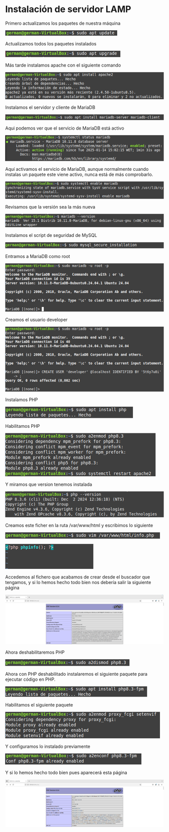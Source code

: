 # Instalación de servidor LAMP

Primero actualizamos los paquetes de nuestra máquina

![](1.png)

Actualizamos todos los paquetes instalados

![](2.png)

Más tarde instalamos apache con el siguiente comando

![](3.png)

Instalamos el servidor y cliente de MariaDB

![](4.png)

Aqui podemos ver que el servicio de MariaDB está activo

![](5.png)

Aquí activamos el servicio de MariaDB, aunque normalmente cuando instalas un paquete este viene activo, nunca está de más comprobarlo.

![](6.png)

Revisamos que la versión sea la más nueva

![](7.png)

Instalamos el script de seguridad de MySQL

![](8.png)

Entramos a MariaDB como root

![](9.png)

Creamos el usuario developer

![](10.png)

Instalamos PHP

![](11.png)

Habilitamos PHP

![](12.png)

Y miramos que version tenemos instalada

![](13.png)

Creamos este ficher en la ruta /var/www/html y escribimos lo siguiente

![](14.png)

![](15.png)

Accedemos al fichero que acabamos de crear desde el buscador que tengamos, y si lo hemos hecho todo bien nos debería salir la siguiente página

![](16.png)

Ahora deshabilitaremos PHP

![](17.png)

Ahora con PHP deshabilitado instalaremos el siguiente paquete para ejecutar código en PHP.

![](18.png)

Habilitamos el siguiente paquete

![](19.png)

Y configuramos lo instalado previamente

![](20.png)

Y si lo hemos hecho todo bien pues aparecerá esta página

![](21.png)
